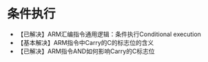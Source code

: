 # 条件执行

* 【已解决】ARM汇编指令通用逻辑：条件执行Conditional execution
* 【基本解决】ARM指令中Carry的C的标志位的含义
* 【已解决】ARM指令AND如何影响Carry的C标志位
